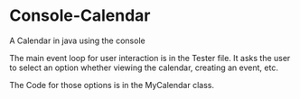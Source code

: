 # Console-Calendar
A Calendar in java using the console

The main event loop for user interaction is in the Tester file. 
It asks the user to select an option whether viewing the calendar, creating an event, etc.

The Code for those options is in the MyCalendar class. 
